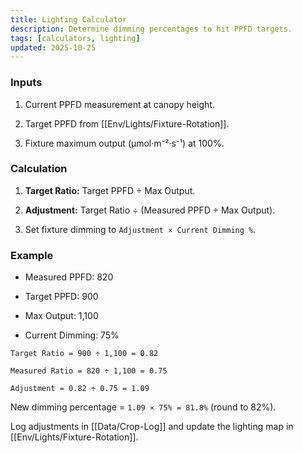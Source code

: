 ```yaml
---
title: Lighting Calculator
description: Determine dimming percentages to hit PPFD targets.
tags: [calculators, lighting]
updated: 2025-10-25
---
```


### Inputs

1. Current PPFD measurement at canopy height.

1. Target PPFD from [[Env/Lights/Fixture-Rotation]].

1. Fixture maximum output (µmol·m⁻²·s⁻¹) at 100%.

### Calculation

1. **Target Ratio:** Target PPFD ÷ Max Output.

1. **Adjustment:** Target Ratio ÷ (Measured PPFD ÷ Max Output).

1. Set fixture dimming to `Adjustment × Current Dimming %`.

### Example

- Measured PPFD: 820

- Target PPFD: 900

- Max Output: 1,100

- Current Dimming: 75%

`Target Ratio = 900 ÷ 1,100 = 0.82`

`Measured Ratio = 820 ÷ 1,100 = 0.75`

`Adjustment = 0.82 ÷ 0.75 = 1.09`

New dimming percentage = `1.09 × 75% = 81.8%` (round to 82%).

Log adjustments in [[Data/Crop-Log]] and update the lighting map in [[Env/Lights/Fixture-Rotation]].
